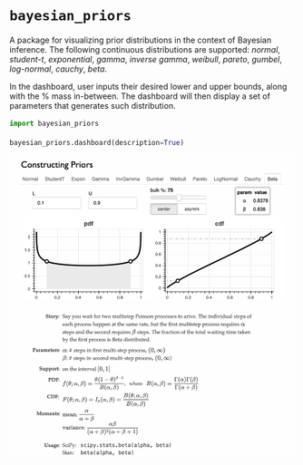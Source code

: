 
# `bayesian_priors`

A package for visualizing prior distributions in the context of Bayesian inference. The following continuous distributions are supported: *normal*, *student-t*, *exponential*, *gamma*, *inverse gamma*, *weibull*, *pareto*, *gumbel*, *log-normal*, *cauchy*, *beta*.

 In the dashboard, user inputs their desired lower and upper bounds, along with the % mass in-between. The dashboard will then display a set of  parameters that generates such distribution.

```python
import bayesian_priors

bayesian_priors.dashboard(description=True)
```

<img src="demo.png" style="zoom:80%;" />

